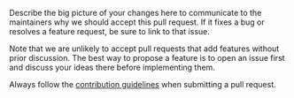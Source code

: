 Describe the big picture of your changes here to communicate to the maintainers why we should accept this pull request. If it fixes a bug or resolves a feature request, be sure to link to that issue.

Note that we are unlikely to accept pull requests that add features without prior discussion. The best way to propose a feature is to open an issue first and discuss your ideas there before implementing them.

Always follow the [contribution guidelines](https://github.com/codebuddiesdotorg/cb-v2-scratch/blob/master/contributing.md) when submitting a pull request.
